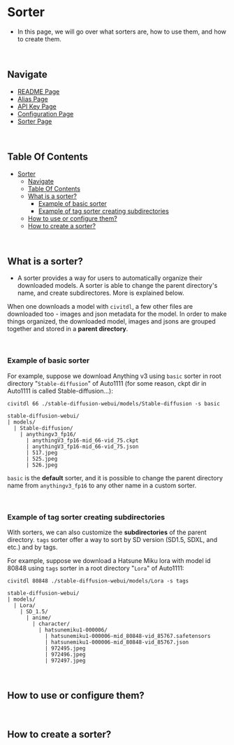 # Sorter
- In this page, we will go over what sorters are, how to use them, and how to create them.

<br/>

## Navigate
- [README Page](../README.md)
- [Alias Page](./alias.md)
- [API Key Page](./api_key.md)
- [Configuration Page](./configuration.md)
- [Sorter Page](./sorter.md)

<br/>

## Table Of Contents
- [Sorter](#sorter)
  - [Navigate](#navigate)
  - [Table Of Contents](#table-of-contents)
  - [What is a sorter?](#what-is-a-sorter)
    - [Example of basic sorter](#example-of-basic-sorter)
    - [Example of tag sorter creating subdirectories](#example-of-tag-sorter-creating-subdirectories)
  - [How to use or configure them?](#how-to-use-or-configure-them)
  - [How to create a sorter?](#how-to-create-a-sorter)

<br/>

## What is a sorter?
- A sorter provides a way for users to automatically organize their downloaded models. A sorter is able to change the parent directory's name, and create subdirectores. More is explained below.

When one downloads a model with `civitdl`, a few other files are downloaded too - images and json metadata for the model. In order to make things organized, the downloaded model, images and jsons are grouped together and stored in a **parent directory**.

<br/>

### Example of basic sorter 

For example, suppose we download Anything v3 
using `basic` sorter in root directory "`Stable-diffusion`" of Auto1111 
(for some reason, ckpt dir in Auto1111 is called Stable-diffusion...): 

`civitdl 66 ./stable-diffusion-webui/models/Stable-diffusion -s basic`

```
stable-diffusion-webui/
| models/
  | Stable-diffusion/
    | anythingv3_fp16/
      | anythingV3_fp16-mid_66-vid_75.ckpt
      | anythingV3_fp16-mid_66-vid_75.json
      | 517.jpeg
      | 525.jpeg
      | 526.jpeg
```

`basic` is the **default** sorter, and it is possible to change the parent directory name from `anythingv3_fp16` to any other name in a custom sorter.

<br/>

### Example of tag sorter creating subdirectories

With sorters, we can also customize the **subdirectories** of the parent directory. `tags` sorter offer a way to sort by SD version (SD1.5, SDXL, and etc.) and by tags.

For example, suppose we download a Hatsune Miku lora with model id 80848
using `tags` sorter in a root directory "`Lora`" of Auto1111:

`civitdl 80848 ./stable-diffusion-webui/models/Lora -s tags`

```
stable-diffusion-webui/
| models/
  | Lora/
    | SD_1.5/
      | anime/
        | character/
          | hatsunemiku1-000006/
            | hatsunemiku1-000006-mid_80848-vid_85767.safetensors
            | hatsunemiku1-000006-mid_80848-vid_85767.json
            | 972495.jpeg
            | 972496.jpeg
            | 972497.jpeg
```



<br/>

## How to use or configure them?

<br/>

## How to create a sorter?
